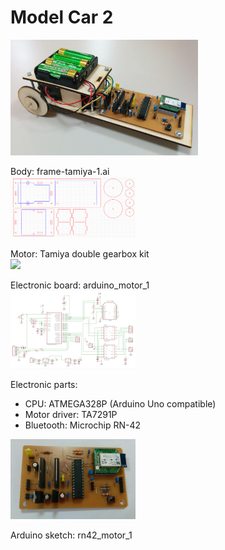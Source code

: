 Model Car 2
===============

<img src="https://raw.githubusercontent.com/ohwada/Fab_ModelCar/master/docs/car2/car2.png" width="300" />

Body: frame-tamiya-1.ai <br>
<img src="https://raw.githubusercontent.com/ohwada/Fab_ModelCar/master/docs/car2/frame-tamiya-1.png" width="200" />

Motor: Tamiya double gearbox kit <br>
<img src="https://raw.githubusercontent.com/ohwada/Fab_ModelCar/master/docs/car2/tamiya_gearbox.png" width="150" />

Electronic board: arduino_motor_1 <br>
<img src="https://raw.githubusercontent.com/ohwada/Fab_ModelCar/master/docs/car2/arduino_motor_1_sch.png" width="200" />

Electronic parts:
* CPU: ATMEGA328P (Arduino Uno compatible)
* Motor driver: TA7291P
* Bluetooth: Microchip RN-42

<img src="https://raw.githubusercontent.com/ohwada/Fab_ModelCar/master/docs/car2/arduino_motor_1_front.png" width="200" />

Arduino sketch: rn42_motor_1 <br>
